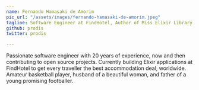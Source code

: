 ```yaml
---
name: Fernando Hamasaki de Amorim
pic_url: "/assets/images/fernando-hamasaki-de-amorim.jpeg"
tagline: Software Engineer at FindHotel, Author of Miss Elixir Library
github: prodis
twitter: prodis

---
```

Passionate software engineer with 20 years of experience, now and then contributing to open source projects. Currently building Elixir applications at FindHotel to get every traveller the best accommodation deal, worldwide. Amateur basketball player, husband of a beautiful woman, and father of a young promising footballer.